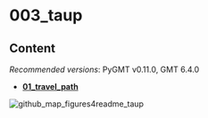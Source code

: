 # 003_taup

## Content

_Recommended versions_: PyGMT v0.11.0, GMT 6.4.0

- **[01_travel_path](https://github.com/yvonnefroehlich/gmt-pygmt-plotting/tree/main/003_taup/01_travel_path)**

![github_map_figures4readme_taup](https://github.com/yvonnefroehlich/gmt-pygmt-plotting/assets/94163266/ead1d105-dc56-4252-81f4-b6c6ac6fdb62)
